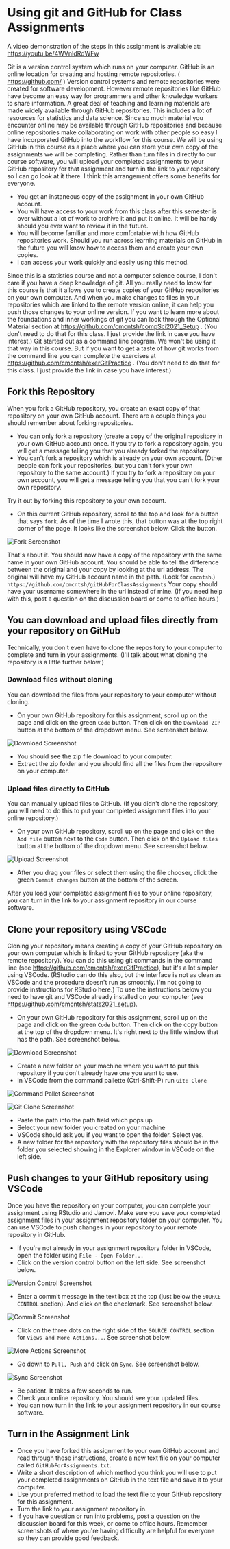 # Using git and GitHub for Class Assignments

A video demonstration of the steps in this assignment is available at: https://youtu.be/4WVnIdRdWFw

Git is a version control system which runs on your computer. GitHub is an online location for creating and hosting remote repositories. ( https://github.com/ ) Version control systems and remote repositories were created for software development. However remote repositories like GitHub have become an easy way for programmers and other knowledge workers to share information. A great deal of teaching and learning materials are made widely available through GitHub repositories. This includes a lot of resources for statistics and data science. Since so much material you encounter online may be available through GitHub repositories and because online repositories make collaborating on work with other people so easy I have incorporated GitHub into the workflow for this course. We will be using GitHub in this course as a place where you can store your own copy of the assignments we will be completing. Rather than turn files in directly to our course software, you will upload your completed assignments to your GitHub repository for that assignment and turn in the link to your repository so I can go look at it there. I think this arrangement offers some benefits for everyone.

* You get an instaneous copy of the assignment in your own GitHub account.
* You will have access to your work from this class after this semester is over without a lot of work to archive it and put it online. It will be handy should you ever want to review it in the future.
* You will become familiar and more comfortable with how GitHub repositories work. Should you run across learning materials on GitHub in the future you will know how to access them and create your own copies.
* I can access your work quickly and easily using this method.

Since this is a statistics course and not a computer science course, I don't care if you have a deep knowledge of git. All you really need to know for this course is that it allows you to create copies of your GitHub repositories on your own computer. And when you make changes to files in your repositories which are linked to the remote version online, it can help you push those changes to your online version. If you want to learn more about the foundations and inner workings of git you can look through the Optional Material section at https://github.com/cmcntsh/compSci2021_Setup . (You don't need to do that for this class. I just provide the link in case you have interest.) Git started out as a command line program. We won't be using it that way in this course. But if you want to get a taste of how git works from the command line you can complete the exercises at https://github.com/cmcntsh/exerGitPractice . (You don't need to do that for this class. I just provide the link in case you have interest.)

## Fork this Repository

When you fork a GitHub repository, you create an exact copy of that repository on your own GitHub account. There are a couple things you should remember about forking repositories.

* You can only fork a repository (create a copy of the original repository in your own GitHub account) once. If you try to fork a repository again, you will get a message telling you that you already forked the repository. 
* You can't fork a repository which is already on your own account. (Other people can fork your repositories, but you can't fork your own repository to the same account.) If you try to fork a repository on your own account, you will get a message telling you that you can't fork your own repository.

Try it out by forking this repository to your own account.

* On this current GitHub repository, scroll to the top and look for a button that says `fork`. As of the time I wrote this, that button was at the top right corner of the page. It looks like the screenshot below. Click the button.

![Fork Screenshot](https://github.com/cmcntsh/gitHubForClassAssignments/blob/main/images/forkImage.png?raw=true)

That's about it. You should now have a copy of the repository with the same name in your own GitHub account. You should be able to tell the difference between the original and your copy by looking at the url address. The original will have my GitHub account name in the path. (Look for `cmcntsh`.) `https://github.com/cmcntsh/gitHubForClassAssignments` Your copy should have your username somewhere in the url instead of mine. (If you need help with this, post a question on the discussion board or come to office hours.)

## You can download and upload files directly from your repository on GitHub

Technically, you don't even have to clone the repository to your computer to complete and turn in your assignments. (I'll talk about what cloning the repository is a little further below.)

### Download files without cloning

You can download the files from your repository to your computer without cloning.

* On your own GitHub repository for this assignment, scroll up on the page and click on the green `Code` button. Then click on the `Download ZIP` button at the bottom of the dropdown menu. See screenshot below.

![Download Screenshot](https://github.com/cmcntsh/gitHubForClassAssignments/blob/main/images/downloadZip.png?raw=true)

* You should see the zip file download to your computer.
* Extract the zip folder and you should find all the files from the repository on your computer.

### Upload files directly to GitHub

You can manually upload files to GitHub. (If you didn't clone the repository, you will need to do this to put your completed assignment files into your online repository.)

* On your own GitHub repository, scroll up on the page and click on the `Add file` button next to the `Code` button. Then click on the `Upload files` button at the bottom of the dropdown menu. See screenshot below.

![Upload Screenshot](https://github.com/cmcntsh/gitHubForClassAssignments/blob/main/images/GitHubUpload.png?raw=true)

* After you drag your files or select them using the file chooser, click the green `Commit changes` button at the bottom of the screen.

After you load your completed assignment files to your online repository, you can turn in the link to your assignment repository in our course software.

## Clone your repository using VSCode

Cloning your repository means creating a copy of your GitHub repository on your own computer which is linked to your GitHub repository (aka the remote repository). You can do this using git commands in the command line (see https://github.com/cmcntsh/exerGitPractice), but it's a lot simpler using VSCode. (RStudio can do this also, but the interface is not as clean as VSCode and the procedure doesn't run as smoothly. I'm not going to provide instructions for RStudio here.) To use the instructions below you need to have git and VSCode already installed on your computer (see https://github.com/cmcntsh/stats2021_setup).

* On your own GitHub repository for this assignment, scroll up on the page and click on the green `Code` button. Then click on the copy button at the top of the dropdown menu. It's right next to the little window that has the path. See screenshot below.

![Download Screenshot](https://github.com/cmcntsh/gitHubForClassAssignments/blob/main/images/downloadZip.png?raw=true)

* Create a new folder on your machine where you want to put this repository if you don't already have one you want to use.
* In VSCode from the command pallette (Ctrl-Shift-P) run `Git: Clone`

![Command Pallet Screenshot](https://github.com/cmcntsh/gitHubForClassAssignments/blob/main/images/VSCcommand.png?raw=true)

![Git Clone Screenshot](https://github.com/cmcntsh/gitHubForClassAssignments/blob/main/images/VSCgitClone.png?raw=true)

* Paste the path into the path field which pops up
* Select your new folder you created on your machine
* VSCode should ask you if you want to open the folder. Select yes.
* A new folder for the repository with the repository files should be in the folder you selected showing in the Explorer window in VSCode on the left side.

## Push changes to your GitHub repository using VSCode

Once you have the repository on your computer, you can complete your assignment using RStudio and Jamovi. Make sure you save your completed assignment files in your assignment repository folder on your computer. You can use VSCode to push changes in your repository to your remote repository in GitHub.

* If you're not already in your assignment repository folder in VSCode, open the folder using `File - Open Folder...`
* Click on the version control button on the left side. See screenshot below.

![Version Control Screenshot](https://github.com/cmcntsh/gitHubForClassAssignments/blob/main/images/VSCversionControl.png?raw=true)

* Enter a commit message in the text box at the top (just below the `SOURCE CONTROL` section). And click on the checkmark. See screenshot below.

![Commit Screenshot](https://github.com/cmcntsh/gitHubForClassAssignments/blob/main/images/VSCcommit.png?raw=true)

* Click on the three dots on the right side of the `SOURCE CONTROL` section for `Views and More Actions...`. See screenshot below.

![More Actions Screenshot](https://github.com/cmcntsh/gitHubForClassAssignments/blob/main/images/VSCMoreActions.png?raw=true)

* Go down to `Pull, Push` and click on `Sync`. See screenshot below.

![Sync Screenshot](https://github.com/cmcntsh/gitHubForClassAssignments/blob/main/images/VSCsync.png?raw=true)

* Be patient. It takes a few seconds to run.
* Check your online repository. You should see your updated files.
* You can now turn in the link to your assignment repository in our course software.

## Turn in the Assignment Link

* Once you have forked this assignment to your own GitHub account and read through these instructions, create a new text file on your computer called `GitHubForAssignments.txt`.
* Write a short description of which method you think you will use to put your completed assignments on GitHub in the text file and save it to your computer.
* Use your preferred method to load the text file to your GitHub repository for this assignment.
* Turn the link to your assignment repository in.
* If you have question or run into problems, post a question on the discussion board for this week, or come to office hours. Remember screenshots of where you're having difficulty are helpful for everyone so they can provide good feedback.
